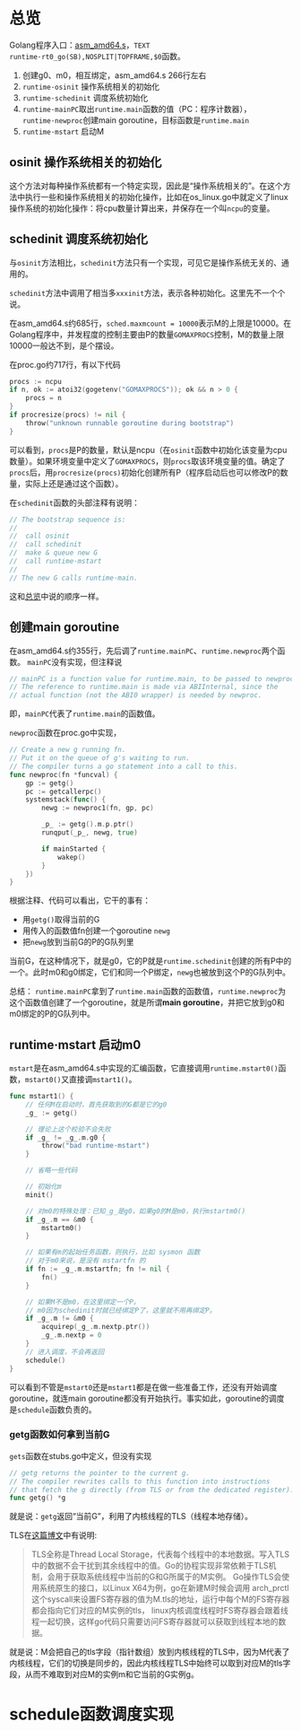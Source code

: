 # 总览

Golang程序入口：[asm_amd64.s](src\runtime\asm_amd64.s)，`TEXT runtime·rt0_go(SB),NOSPLIT|TOPFRAME,$0`函数。

1. 创建g0、m0，相互绑定，asm_amd64.s 266行左右
2. `runtime·osinit` 操作系统相关的初始化
3. `runtime·schedinit` 调度系统初始化
4. `runtime·mainPC`取出`runtime.main`函数的值（PC：程序计数器），`runtime·newproc`创建main goroutine，目标函数是`runtime.main`
5. `runtime·mstart` 启动M

## osinit 操作系统相关的初始化

这个方法对每种操作系统都有一个特定实现，因此是“操作系统相关的”。在这个方法中执行一些和操作系统相关的初始化操作，比如在os_linux.go中就定义了linux操作系统的初始化操作：将cpu数量计算出来，并保存在一个叫`ncpu`的变量。

## schedinit 调度系统初始化

与`osinit`方法相比，`schedinit`方法只有一个实现，可见它是操作系统无关的、通用的。

`schedinit`方法中调用了相当多`xxxinit`方法，表示各种初始化。这里先不一个个说。

在asm_amd64.s约685行，`sched.maxmcount = 10000`表示M的上限是10000。在Golang程序中，并发程度的控制主要由P的数量`GOMAXPROCS`控制，M的数量上限10000一般达不到，是个摆设。

在proc.go约717行，有以下代码
```go
procs := ncpu
if n, ok := atoi32(gogetenv("GOMAXPROCS")); ok && n > 0 {
    procs = n
}
if procresize(procs) != nil {
    throw("unknown runnable goroutine during bootstrap")
}
```
可以看到，`procs`是P的数量，默认是ncpu（在`osinit`函数中初始化该变量为cpu数量）。如果环境变量中定义了`GOMAXPROCS`，则`procs`取该环境变量的值。确定了`procs`后，用`procresize(procs)`初始化创建所有P（程序启动后也可以修改P的数量，实际上还是通过这个函数）。

在`schedinit`函数的头部注释有说明：
```go
// The bootstrap sequence is:
//
//	call osinit
//	call schedinit
//	make & queue new G
//	call runtime·mstart
//
// The new G calls runtime·main.
```
这和[总览](#总览)中说的顺序一样。

## 创建main goroutine

在asm_amd64.s约355行，先后调了`runtime.mainPC`、`runtime.newproc`两个函数。
`mainPC`没有实现，但注释说
```go
// mainPC is a function value for runtime.main, to be passed to newproc.
// The reference to runtime.main is made via ABIInternal, since the
// actual function (not the ABI0 wrapper) is needed by newproc.
```
即，`mainPC`代表了`runtime.main`的函数值。

`newproc`函数在proc.go中实现，
```go
// Create a new g running fn.
// Put it on the queue of g's waiting to run.
// The compiler turns a go statement into a call to this.
func newproc(fn *funcval) {
	gp := getg()
	pc := getcallerpc()
	systemstack(func() {
		newg := newproc1(fn, gp, pc)

		_p_ := getg().m.p.ptr()
		runqput(_p_, newg, true)

		if mainStarted {
			wakep()
		}
	})
}
```
根据注释、代码可以看出，它干的事有：
- 用`getg()`取得当前的G
- 用传入的函数值fn创建一个goroutine `newg`
- 把`newg`放到当前G的P的G队列里

当前G，在这种情况下，就是g0，它的P就是`runtime.schedinit`创建的所有P中的一个。此时m0和g0绑定，它们和同一个P绑定，`newg`也被放到这个P的G队列中。

总结：
`runtime.mainPC`拿到了`runtime.main`函数的函数值，`runtime.newproc`为这个函数值创建了一个goroutine，就是所谓**main goroutine**，并把它放到g0和m0绑定的P的G队列中。

## runtime·mstart 启动m0

`mstart`是在asm_amd64.s中实现的汇编函数，它直接调用`runtime.mstart0()`函数，`mstart0()`又直接调`mstart1()`。

```go
func mstart1() {
	// 任何M在启动时，首先获取到的G都是它的g0
	_g_ := getg()

	// 理论上这个校验不会失败
	if _g_ != _g_.m.g0 {
		throw("bad runtime·mstart")
	}

    // 省略一些代码

	// 初始化m
	minit()

	// 对m0的特殊处理：已知_g_是g0，如果g0的M是m0，执行mstartm0()
	if _g_.m == &m0 {
		mstartm0()
	}

	// 如果有m的起始任务函数，则执行，比如 sysmon 函数
	// 对于m0来说，是没有 mstartfn 的
	if fn := _g_.m.mstartfn; fn != nil {
		fn()
	}

	// 如果M不是m0，在这里绑定一个P。
	// m0因为schedinit时就已经绑定P了，这里就不用再绑定P。
	if _g_.m != &m0 {
		acquirep(_g_.m.nextp.ptr())
		_g_.m.nextp = 0
	}
	// 进入调度，不会再返回
	schedule()
}
```

可以看到不管是`mstart0`还是`mstart1`都是在做一些准备工作，还没有开始调度goroutine，就连main goroutine都没有开始执行。事实如此，goroutine的调度是`schedule`函数负责的。

### getg函数如何拿到当前G

`gets`函数在stubs.go中定义，但没有实现
```go
// getg returns the pointer to the current g.
// The compiler rewrites calls to this function into instructions
// that fetch the g directly (from TLS or from the dedicated register).
func getg() *g
```
就是说：`getg`返回“当前G”，利用了内核线程的TLS（线程本地存储）。

TLS在[这篇博文](https://zboya.github.io/post/go_scheduler/)中有说明:
>TLS全称是Thread Local Storage，代表每个线程中的本地数据。写入TLS中的数据不会干扰到其余线程中的值。Go的协程实现非常依赖于TLS机制，会用于获取系统线程中当前的G和G所属于的M实例。 Go操作TLS会使用系统原生的接口，以Linux X64为例，go在新建M时候会调用 arch_prctl 这个syscall来设置FS寄存器的值为M.tls的地址，运行中每个M的FS寄存器都会指向它们对应的M实例的tls， linux内核调度线程时FS寄存器会跟着线程一起切换，这样go代码只需要访问FS寄存器就可以获取到线程本地的数据。

就是说：M会把自己的tls字段（指针数组）放到内核线程的TLS中，因为M代表了内核线程，它们的切换是同步的，因此内核线程TLS中始终可以取到对应M的tls字段，从而不难取到对应M的实例m和它当前的G实例g。

# schedule函数调度实现

